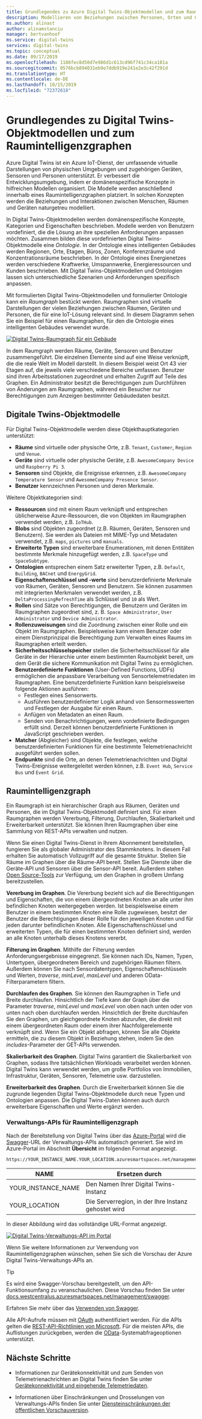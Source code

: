 ```yaml
---
title: Grundlegendes zu Azure Digital Twins-Objektmodellen und zum Raumauswertungsgraphen | Microsoft-Dokumentation
description: Modellieren von Beziehungen zwischen Personen, Orten und Geräten mithilfe von Azure Digital Twins
ms.author: alinast
author: alinamstanciu
manager: bertvanhoof
ms.service: digital-twins
services: digital-twins
ms.topic: conceptual
ms.date: 09/17/2019
ms.openlocfilehash: 1186fec8d50d7e986d1c613cd96f741c34ca181a
ms.sourcegitcommit: 0576bcb894031eb9e7ddb919e241e2e3c42f291d
ms.translationtype: HT
ms.contentlocale: de-DE
ms.lasthandoff: 10/15/2019
ms.locfileid: "72372618"
---
```

# <a name="understand-digital-twins-object-models-and-spatial-intelligence-graph"></a>Grundlegendes zu Digital Twins-Objektmodellen und zum Raumintelligenzgraphen

Azure Digital Twins ist ein Azure IoT-Dienst, der umfassende virtuelle Darstellungen von physischen Umgebungen und zugehörigen Geräten, Sensoren und Personen unterstützt. Er verbessert die Entwicklungsumgebung, indem er domänenspezifische Konzepte in hilfreichen Modellen organisiert. Die Modelle werden anschließend innerhalb eines Raumintelligenzgraphen platziert. In solchen Konzepten werden die Beziehungen und Interaktionen zwischen Menschen, Räumen und Geräten naturgetreu modelliert.

In Digital Twins-Objektmodellen werden domänenspezifische Konzepte, Kategorien und Eigenschaften beschrieben. Modelle werden von Benutzern vordefiniert, die die Lösung an ihre speziellen Anforderungen anpassen möchten. Zusammen bilden diese vordefinierten Digital Twins-Objektmodelle eine _Ontologie_. In der Ontologie eines intelligenten Gebäudes werden Regionen, Orte, Etagen, Büros, Zonen, Konferenzräume und Konzentrationsräume beschrieben. In der Ontologie eines Energienetzes werden verschiedene Kraftwerke, Umspannwerke, Energieressourcen und Kunden beschrieben. Mit Digital Twins-Objektmodellen und Ontologien lassen sich unterschiedliche Szenarien und Anforderungen spezifisch anpassen.

Mit formulierten Digital Twins-Objektmodellen und formulierter Ontologie kann ein _Raumgraph_ bestückt werden. Raumgraphen sind virtuelle Darstellungen der vielen Beziehungen zwischen Räumen, Geräten und Personen, die für eine IoT-Lösung relevant sind. In diesem Diagramm sehen Sie ein Beispiel für einen Raumgraphen, für den die Ontologie eines intelligenten Gebäudes verwendet wurde.

[![Digital Twins-Raumgraph für ein Gebäude](media/concepts/digital-twins-spatial-graph-building.png)](media/concepts/digital-twins-spatial-graph-building.png#lightbox)

In dem Raumgraph werden Räume, Geräte, Sensoren und Benutzer zusammengeführt. Die einzelnen Elemente sind auf eine Weise verknüpft, die die reale Welt im Modell darstellt. In diesem Beispiel weist Ort 43 vier Etagen auf, die jeweils viele verschiedene Bereiche umfassen. Benutzer sind ihren Arbeitsstationen zugeordnet und erhalten Zugriff auf Teile des Graphen. Ein Administrator besitzt die Berechtigungen zum Durchführen von Änderungen am Raumgraphen, während ein Besucher nur Berechtigungen zum Anzeigen bestimmter Gebäudedaten besitzt.

## <a name="digital-twins-object-models"></a>Digitale Twins-Objektmodelle

Für Digital Twins-Objektmodelle werden diese Objekthauptkategorien unterstützt:

- **Räume** sind virtuelle oder physische Orte, z.B. `Tenant`, `Customer`, `Region` und `Venue`.
- **Geräte** sind virtuelle oder physische Geräte, z.B. `AwesomeCompany Device` und `Raspberry Pi 3`.
- **Sensoren** sind Objekte, die Ereignisse erkennen, z.B. `AwesomeCompany Temperature Sensor` und `AwesomeCompany Presence Sensor`.
- **Benutzer** kennzeichnen Personen und deren Merkmale.

Weitere Objektkategorien sind:

- **Ressourcen** sind mit einem Raum verknüpft und entsprechen üblicherweise Azure-Ressourcen, die von Objekten im Raumgraphen verwendet werden, z.B. `IoTHub`.
- **Blobs** sind Objekten zugeordnet (z.B. Räumen, Geräten, Sensoren und Benutzern). Sie werden als Dateien mit MIME-Typ und Metadaten verwendet, z.B. `maps`, `pictures` und `manuals`.
- **Erweiterte Typen** sind erweiterbare Enumerationen, mit denen Entitäten bestimmte Merkmale hinzugefügt werden, z.B. `SpaceType` und `SpaceSubtype`.
- **Ontologien** entsprechen einem Satz erweiterter Typen, z.B. `Default`, `Building`, `BACnet` und `EnergyGrid`.
- **Eigenschaftenschlüssel und -werte** sind benutzerdefinierte Merkmale von Räumen, Geräten, Sensoren und Benutzern. Sie können zusammen mit integrierten Merkmalen verwendet werden, z.B. `DeltaProcessingRefreshTime` als Schlüssel und `10` als Wert.
- **Rollen** sind Sätze von Berechtigungen, die Benutzern und Geräten im Raumgraphen zugeordnet sind, z. B. `Space Administrator`, `User Administrator` und `Device Administrator`.
- **Rollenzuweisungen** sind die Zuordnung zwischen einer Rolle und ein Objekt im Raumgraphen. Beispielsweise kann einem Benutzer oder einem Dienstprinzipal die Berechtigung zum Verwalten eines Raums im Raumgraphen erteilt werden.
- **Sicherheitsschlüsselspeicher** stellen die Sicherheitsschlüssel für alle Geräte in der Hierarchie unter einem bestimmten Raumobjekt bereit, um dem Gerät die sichere Kommunikation mit Digital Twins zu ermöglichen.
- **Benutzerdefinierte Funktionen** (User-Defined Functions, UDFs) ermöglichen die anpassbare Verarbeitung von Sensortelemetriedaten im Raumgraphen. Eine benutzerdefinierte Funktion kann beispielsweise folgende Aktionen ausführen:
  - Festlegen eines Sensorwerts.
  - Ausführen benutzerdefinierter Logik anhand von Sensormesswerten und Festlegen der Ausgabe für einen Raum.
  - Anfügen von Metadaten an einen Raum.
  - Senden von Benachrichtigungen, wenn vordefinierte Bedingungen erfüllt sind. Derzeit können benutzerdefinierte Funktionen in JavaScript geschrieben werden.
- **Matcher** (Abgleicher) sind Objekte, die festlegen, welche benutzerdefinierten Funktionen für eine bestimmte Telemetrienachricht ausgeführt werden sollen.
- **Endpunkte** sind die Orte, an denen Telemetrienachrichten und Digital Twins-Ereignisse weitergeleitet werden können, z.B. `Event Hub`, `Service Bus` und `Event Grid`.

## <a name="spatial-intelligence-graph"></a>Raumintelligenzgraph

Ein Raumgraph ist ein hierarchischer Graph aus Räumen, Geräten und Personen, die im Digital Twins-Objektmodell definiert sind. Für einen Raumgraphen werden Vererbung, Filterung, Durchlaufen, Skalierbarkeit und Erweiterbarkeit unterstützt. Sie können Ihren Raumgraphen über eine Sammlung von REST-APIs verwalten und nutzen.

Wenn Sie einen Digital Twins-Dienst in Ihrem Abonnement bereitstellen, fungieren Sie als globaler Administrator des Stammknotens. In diesem Fall erhalten Sie automatisch Vollzugriff auf die gesamte Struktur. Stellen Sie Räume im Graphen über die Räume-API bereit. Stellen Sie Dienste über die Geräte-API und Sensoren über die Sensor-API bereit. Außerdem stehen [Open Source-Tools](https://github.com/Azure-Samples/digital-twins-samples-csharp) zur Verfügung, um den Graphen in großem Umfang bereitzustellen.

**Vererbung im Graphen**. Die Vererbung bezieht sich auf die Berechtigungen und Eigenschaften, die von einem übergeordneten Knoten an alle unter ihm befindlichen Knoten weitergegeben werden. Ist beispielsweise einem Benutzer in einem bestimmten Knoten eine Rolle zugewiesen, besitzt der Benutzer die Berechtigungen dieser Rolle für den jeweiligen Knoten und für jeden darunter befindlichen Knoten. Alle Eigenschaftenschlüssel und erweiterten Typen, die für einen bestimmten Knoten definiert sind, werden an alle Knoten unterhalb dieses Knotens vererbt.

**Filterung im Graphen**. Mithilfe der Filterung werden Anforderungsergebnisse eingegrenzt. Sie können nach IDs, Namen, Typen, Untertypen, übergeordnetem Bereich und zugehörigen Räumen filtern. Außerdem können Sie nach Sensordatentypen, Eigenschaftenschlüsseln und Werten, *traverse*, *minLevel*, *maxLevel* und anderen OData-Filterparametern filtern.

**Durchlaufen des Graphen**. Sie können den Raumgraphen in Tiefe und Breite durchlaufen. Hinsichtlich der Tiefe kann der Graph über die Parameter *traverse*, *minLevel* und *maxLevel* von oben nach unten oder von unten nach oben durchlaufen werden. Hinsichtlich der Breite durchlaufen Sie den Graphen, um gleichgeordnete Knoten abzurufen, die direkt mit einem übergeordneten Raum oder einem ihrer Nachfolgerelemente verknüpft sind. Wenn Sie ein Objekt abfragen, können Sie alle Objekte ermitteln, die zu diesem Objekt in Beziehung stehen, indem Sie den *includes*-Parameter der GET-APIs verwenden.

**Skalierbarkeit des Graphen**. Digital Twins garantiert die Skalierbarkeit von Graphen, sodass Ihre tatsächlichen Workloads verarbeitet werden können. Digital Twins kann verwendet werden, um große Portfolios von Immobilien, Infrastruktur, Geräten, Sensoren, Telemetrie usw. darzustellen.

**Erweiterbarkeit des Graphen**. Durch die Erweiterbarkeit können Sie die zugrunde liegenden Digital Twins-Objektmodelle durch neue Typen und Ontologien anpassen. Die Digital Twins-Daten können auch durch erweiterbare Eigenschaften und Werte ergänzt werden.

### <a name="spatial-intelligence-graph-management-apis"></a>Verwaltungs-APIs für Raumintelligenzgraph

Nach der Bereitstellung von Digital Twins über das [Azure-Portal](https://portal.azure.com) wird die [Swagger](https://swagger.io/tools/swagger-ui/)-URL der Verwaltungs-APIs automatisch generiert. Sie wird im Azure-Portal im Abschnitt **Übersicht** im folgenden Format angezeigt.

```plaintext
https://YOUR_INSTANCE_NAME.YOUR_LOCATION.azuresmartspaces.net/management/swagger
```

| NAME | Ersetzen durch |
| --- | --- |
| YOUR_INSTANCE_NAME | Den Namen Ihrer Digital Twins-Instanz |
| YOUR_LOCATION | Die Serverregion, in der Ihre Instanz gehostet wird |

 In dieser Abbildung wird das vollständige URL-Format angezeigt.

[![Digital Twins-Verwaltungs-API im Portal](media/concepts/digital-twins-spatial-graph-management-api-url.png)](media/concepts/digital-twins-spatial-graph-management-api-url.png#lightbox)

Wenn Sie weitere Informationen zur Verwendung von Raumintelligenzgraphen wünschen, sehen Sie sich die Vorschau der Azure Digital Twins-Verwaltungs-APIs an.

> [!TIP]
> Es wird eine Swagger-Vorschau bereitgestellt, um den API-Funktionsumfang zu veranschaulichen.
> Diese Vorschau finden Sie unter [docs.westcentralus.azuresmartspaces.net/management/swagger](https://docs.westcentralus.azuresmartspaces.net/management/swagger).

Erfahren Sie mehr über das [Verwenden von Swagger](how-to-use-swagger.md).

Alle API-Aufrufe müssen mit [OAuth](https://docs.microsoft.com/azure/active-directory/develop/v1-protocols-oauth-code) authentifiziert werden. Für die APIs gelten die [REST-API-Richtlinien von Microsoft](https://github.com/Microsoft/api-guidelines/blob/master/Guidelines.md). Für die meisten APIs, die Auflistungen zurückgeben, werden die [OData](https://www.odata.org/getting-started/basic-tutorial/#queryData)-Systemabfrageoptionen unterstützt.

## <a name="next-steps"></a>Nächste Schritte

- Informationen zur Gerätekonnektivität und zum Senden von Telemetrienachrichten an Digital Twins finden Sie unter [Gerätekonnektivität und eingehende Telemetriedaten](concepts-device-ingress.md).

- Informationen über Einschränkungen und Drosselungen von Verwaltungs-APIs finden Sie unter [Diensteinschränkungen der öffentlichen Vorschauversion](concepts-service-limits.md).
